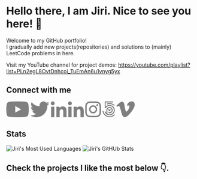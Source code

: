 # Hello there, I am Jiri. Nice to see you here! 👋
Welcome to my GitHub portfolio!<br />
I gradually add new projects(repositories) and solutions to (mainly) LeetCode problems in here.

Visit my YouTube channel for project demos:
https://youtube.com/playlist?list=PLn2egL8OvtDnhcoi_TuEmAn6u1vnyg5yx

## Connect with me

<img src="static/img/youtube.png" />
<img src="static/img/twitter.png" />
<img src="static/img/linkedin.png" />
<img src="static/img/linkedin.png" />
<img src="static/img/instagram.png" />
<img src="static/img/500px.png" />
<img src="static/img/vimeo.png" />

## Stats
<img src="https://github-readme-stats.vercel.app/api/top-langs/?username=jirivfx&hide_border=true&theme=tokyonight&bg_color=0062eb&text_color=f8f9fa&title_color=f8f9fa&icon_color=f8f9fa" alt="Jiri's Most Used Languages">
<img src="https://github-readme-stats.vercel.app/api?username=jirivfx&show_icons=true&hide_border=true&count_private=true&theme=tokyonight&bg_color=0062eb&text_color=f8f9fa&title_color=f8f9fa&icon_color=f8f9fa" alt="Jiri's GitHUb Stats" />

## Check the projects I like the most below 👇.

<!--
**jiriVFX/jiriVFX** is a ✨ _special_ ✨ repository because its `README.md` (this file) appears on your GitHub profile.

Here are some ideas to get you started:

- 🔭 I’m currently working on ...
- 🌱 I’m currently learning ...
- 👯 I’m looking to collaborate on ...
- 🤔 I’m looking for help with ...
- 💬 Ask me about ...
- 📫 How to reach me: ...
- 😄 Pronouns: ...
- ⚡ Fun fact: ...
-->